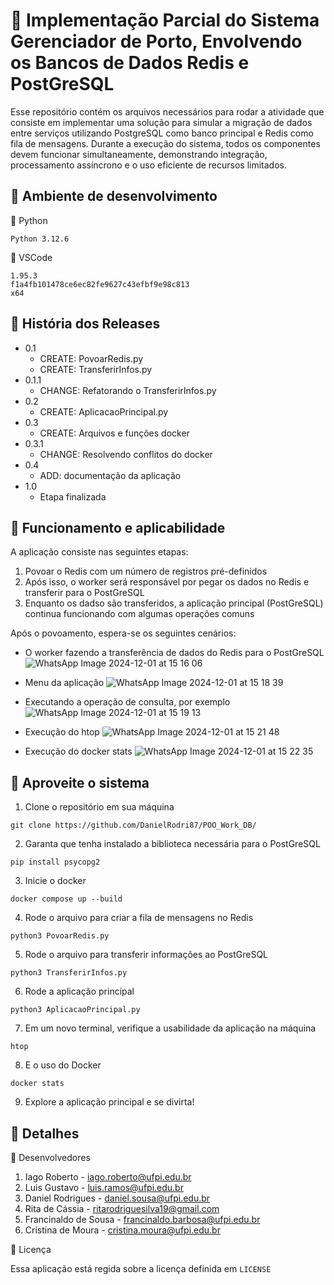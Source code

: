 # 📄 Implementação Parcial do Sistema Gerenciador de Porto, Envolvendo os Bancos de Dados Redis e PostGreSQL

Esse repositório contém os arquivos necessários para rodar a atividade que consiste em implementar uma solução para simular a migração de dados entre serviços utilizando PostgreSQL como banco principal e Redis como fila de mensagens. Durante a execução do sistema, todos os componentes devem funcionar simultaneamente, demonstrando integração, processamento assíncrono e o uso eficiente de recursos limitados.

## 🔗 Ambiente de desenvolvimento

🔧 Python
```
Python 3.12.6
```

🔧 VSCode
```
1.95.3
f1a4fb101478ce6ec82fe9627c43efbf9e98c813
x64
```

## 🔗 História dos Releases
* 0.1
  * CREATE: PovoarRedis.py
  * CREATE: TransferirInfos.py
* 0.1.1
  * CHANGE: Refatorando o TransferirInfos.py
* 0.2
  * CREATE: AplicacaoPrincipal.py
* 0.3
  * CREATE: Arquivos e funções docker
* 0.3.1
  * CHANGE: Resolvendo conflitos do docker
* 0.4
  * ADD: documentação da aplicação
* 1.0
  * Etapa finalizada

## 🔗 Funcionamento e aplicabilidade

A aplicação consiste nas seguintes etapas:
1. Povoar o Redis com um número de registros pré-definidos
2. Após isso, o worker será responsável por pegar os dados no Redis e transferir para o PostGreSQL
3. Enquanto os dadso são transferidos, a aplicação principal (PostGreSQL) continua funcionando com algumas operações comuns

Após o povoamento, espera-se os seguintes cenários:
- O worker fazendo a transferência de dados do Redis para o PostGreSQL
![WhatsApp Image 2024-12-01 at 15 16 06](https://github.com/user-attachments/assets/b8c7dfde-dbc6-4fc5-ba94-9fa365472bdc)

- Menu da aplicação
![WhatsApp Image 2024-12-01 at 15 18 39](https://github.com/user-attachments/assets/b7643464-936c-42e0-ae38-d430669a32f6)

- Executando a operação de consulta, por exemplo
![WhatsApp Image 2024-12-01 at 15 19 13](https://github.com/user-attachments/assets/b258dfb4-1102-40d4-bba6-65492e03da02)

- Execução do htop
![WhatsApp Image 2024-12-01 at 15 21 48](https://github.com/user-attachments/assets/a4833b53-288d-45ad-8761-9193b8b01a63)

- Execução do docker stats
![WhatsApp Image 2024-12-01 at 15 22 35](https://github.com/user-attachments/assets/b9c4a1f8-7d96-4bba-bbc5-30803b12c9f1)

## 🔗 Aproveite o sistema
1. Clone o repositório em sua máquina
```
git clone https://github.com/DanielRodri87/POO_Work_DB/
```
2. Garanta que tenha instalado a biblioteca necessária para o PostGreSQL
```
pip install psycopg2
```
3. Inicie o docker
```
docker compose up --build
```
4. Rode o arquivo para criar a fila de mensagens no Redis
```
python3 PovoarRedis.py
```
5. Rode o arquivo para transferir informações ao PostGreSQL
```
python3 TransferirInfos.py
```
6. Rode a aplicação principal
```
python3 AplicacaoPrincipal.py
```
7. Em um novo terminal, verifique a usabilidade da aplicação na máquina
```
htop
```
8. E o uso do Docker
```
docker stats
```
9. Explore a aplicação principal e se divirta!

## 🔗 Detalhes
🔧 Desenvolvedores
1. Iago Roberto - iago.roberto@ufpi.edu.br
2. Luis Gustavo - luis.ramos@ufpi.edu.br
3. Daniel Rodrigues - daniel.sousa@ufpi.edu.br
4. Rita de Cássia - ritarodriguesilva19@gmail.com
5. Francinaldo de Sousa - francinaldo.barbosa@ufpi.edu.br
6. Cristina de Moura - cristina.moura@ufpi.edu.br

🔧 Licença

Essa aplicação está regida sobre a licença definida em `LICENSE`
